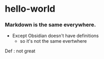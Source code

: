 # hello-world

### Markdown is the same everywhere. 
- Except Obsidian doesn't have definitions
  - so it's not the same evertwhere

Def
: not great
